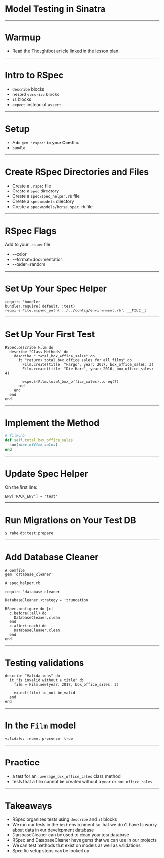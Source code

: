 # Model Testing in Sinatra

---

# Warmup

* Read the Thoughtbot article linked in the lesson plan.

---

# Intro to RSpec

* `describe` blocks
* nested `describe` blocks
* `it` blocks
* `expect` instead of `assert`

---

# Setup

* Add `gem 'rspec'` to your Gemfile.
* `bundle`

---

# Create RSpec Directories and Files

* Create a `.rspec` file
* Create a `spec` directory
* Create a `spec/spec_helper.rb` file
* Create a `spec/models` directory
* Create a `spec/models/horse_spec.rb` file

---

# RSpec Flags

Add to your `.rspec` file

* -–color
* -–format=documentation
* --order=random

---

# Set Up Your Spec Helper

```
require 'bundler'
bundler.require(:default, :test)
require File.expand_path('../../config/environment.rb', __FILE__)
```

---

# Set Up Your First Test

```
RSpec.describe Film do
  describe "Class Methods" do
    describe ".total_box_office_sales" do
      it "returns total box office sales for all films" do
        Film.create(title: "Fargo", year: 2017, box_office_sales: 3)
        Film.create(title: "Die Hard", year: 2016, box_office_sales: 4)

        expect(Film.total_box_office_sales).to eq(7)
      end
    end
  end
end
```

---

# Implement the Method

```ruby
# film.rb
def self.total_box_office_sales
  sum(:box_office_sales)
end
```

---

# Update Spec Helper

On the first line:

```
ENV['RACK_ENV'] = 'test'
```

---

# Run Migrations on Your Test DB

```
$ rake db:test:prepare
```

---

# Add Database Cleaner

```
# Gemfile
gem 'database_cleaner'

# spec_helper.rb

require 'database_cleaner'

DatabaseCleaner.strategy = :truncation

RSpec.configure do |c|
  c.before(:all) do
    DatabaseCleaner.clean
  end
  c.after(:each) do
    DatabaseCleaner.clean
  end
end
```

---

# Testing validations

```
describe "Validations" do
  it "is invalid without a title" do
    film = Film.new(year: 2017, box_office_sales: 2)

    expect(film).to_not be_valid
  end
end
```

---

# In the `Film` model

```
validates :name, presence: true
```

---

# Practice

* a test for an `.average_box_office_sales` class method
* tests that a film cannot be created without a `year` or `box_office_sales`

---

# Takeaways

* RSpec organizes tests using `describe` and `it` blocks
* We run our tests in the `test` environment so that we don't have to worry about data in our development database
* DatabaseCleaner can be used to clean your test database
* RSpec and DatabaseCleaner have gems that we can use in our projects
* We can test methods that exist on models as well as validations
* Specific setup steps can be looked up
